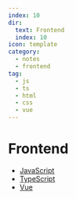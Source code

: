 ```yaml
---
index: 10
dir:
  text: Frontend
  index: 10
icon: template
category:
  - notes
  - frontend
tag:
  - js
  - ts
  - html
  - css
  - vue
---
```


# Frontend

- [JavaScript](./js/)
- [TypeScript](./ts/)
- [Vue](./vue/)

<!-- more -->
